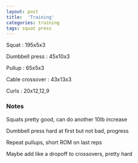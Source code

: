 ```yaml
---
layout: post
title:  'Training'
categories: training
tags: squat press
---
```


Squat : 195x5x3

Dumbbell press  : 45x10x3

Pullup  : 65x5x3

Cable crossover : 43x13x3

Curls : 20x12,12,9

### Notes

Squats pretty good, can do another 10lb increase

Dumbbell press hard at first but not bad, progress

Repeat pullups, short ROM on last reps

Maybe add like a dropoff to crossovers, pretty hard
